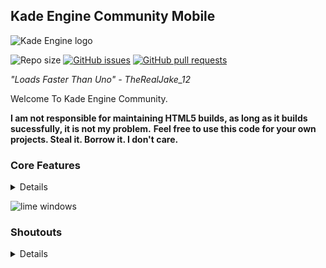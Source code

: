## **Kade Engine Community Mobile**
![Kade Engine logo](assets/shared/images/KEClogoP.png)

![Repo size](https://img.shields.io/github/repo-size/MobilePorting/Kade-Engine-Community-Mobile)
[![GitHub issues](https://img.shields.io/github/issues/MobilePorting/Kade-Engine-Community-Mobile)](https://github.com/MobilePorting/Kade-Engine-Community-Mobile/issues) 
[![GitHub pull requests](https://img.shields.io/github/issues-pr/MobilePorting/Kade-Engine-Community-Mobile)](https://github.com/MobilePorting/Kade-Engine-Community-Mobile/pulls)

*"Loads Faster Than Uno" - TheRealJake_12*

Welcome To Kade Engine Community.

**I am not responsible for maintaining HTML5 builds, as long as it builds sucessfully, it is not my problem.**
**Feel free to use this code for your own projects. Steal it. Borrow it. I don't care.**

### Core Features
<details>
  
![Main Menu](art/readme/mainmenu.png)

Stylized Main Menu.

![Editors](art/readme/editors.png)

Editors Select Menu.

![Options](art/readme/options.png)

Expanded Options Menu For More Customizability.

![Charter](art/readme/charteditor.png)

Reskinned and optimized chart editor.

![Stage](art/readme/stageeditor.png)

Stage Editor For Editing Stage Positions.

![Freeplay](art/readme/freeplay.png)

New And Improved Freeplay By BoloVEVO.

![Gameplay1](art/readme/gameplay1.png)

![Gameplay2](art/readme/gameplay2.png)
</details>

![lime windows](https://user-images.githubusercontent.com/84357907/192084304-397d651c-8f11-4f42-9596-18dcabe79eaf.gif)
### Shoutouts
<details>

- [FNF Assets License](https://github.com/FunkinCrew/funkin.assets/blob/4abd6cc06e56c6d56440fa858262932db118250c/LICENSE.md)

- [FNF Art License](https://github.com/FunkinCrew/funkin.art/blob/fbd3e3df77734606d88516770b71b56e6fa04bce/LICENSE.md)

- [Lily](https://www.youtube.com/@mcagabe19) - Head Porting of KEC

- [TheRealJake_12](https://www.youtube.com/channel/UCYy-RfMjVx-1dYnmNQGB2sw) - *mostly everything.*

- [KadeDev](https://github.com/kade-github) - The Original Guy who created Kade Engine.

- [DetectiveBaldi](https://github.com/DetectiveBaldi) - Sound Streaming / Cache Cleanup

- [PolybiusProxy](https://github.com/polybiusproxy) - The Video Support (Legacy).

- [MAJigsaw77](https://github.com/MAJigsaw77) - The Video Support (Current), Discord Support and Mobile Controls Author.

- [BoloVEVO](https://github.com/BoloVEVO) - Fixed my shit code and improved the chart editor. Made a ton of code improvements. Did the gameplay changers(thanks!!!)

- Glowsoony - Pixel Notesplashes, Revamped Notesplash Code (Legacy), Hscript (Legacy), The guy does a ton. (Thanks!)

- LunarCleint - Hscript code, like, all of it.

- [ShadowMario](https://github.com/ShadowMario) - Stolen Code And Some Assets Borrowed From Psych Engine (thanks)

- [TposeJank](https://github.com/tposejank) Epic friend that gave me ideas and helped :epicttrooll:

- [gaminbottomtext](https://github.com/gaminbottomtext) also epic fren that helped with notesplashes (Legacy). He has disappeared.

- [yakY](https://twitter.com/yak_yyy) person that made the mouse icon specifically for the engine. (epico) (Legacy)

- [!SIG7Ivan](https://github.com/SIG7Pro) person that made the mouse icon. (Current)

- [AhmedxRNMD](https://twitter.com/AhmedxRNMD_) - Made the volume sounds (Legacy).

- [Émilie](https://github.com/emilyj122) - Color Blind Filters

- [discord server for this project](https://discord.gg/G2jJ8RfWtm) thanks for joining if you do.
</details>
